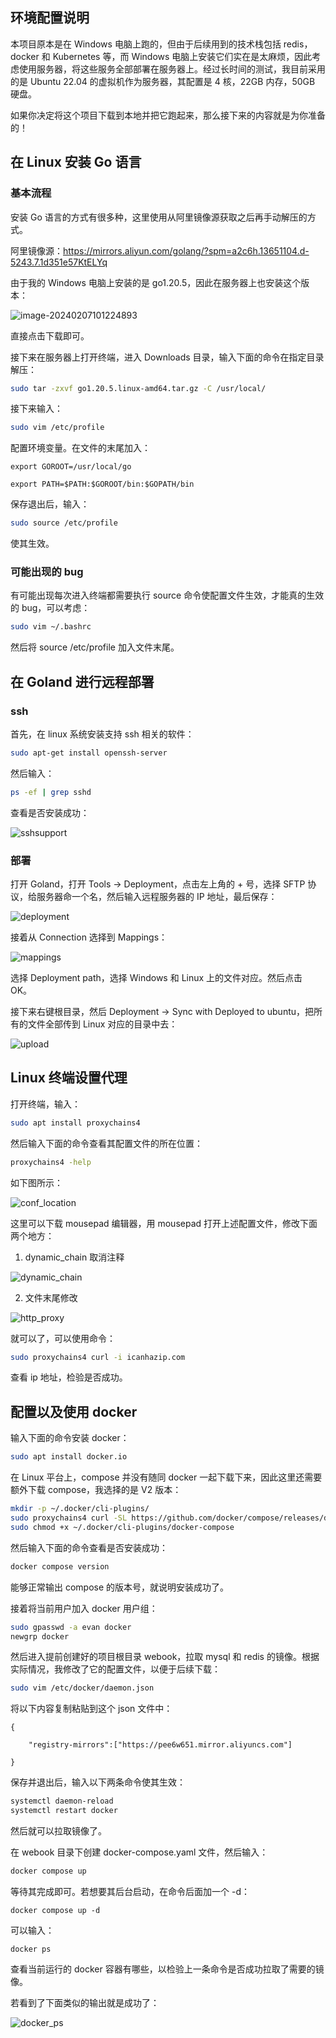 ## 环境配置说明

本项目原本是在 Windows 电脑上跑的，但由于后续用到的技术栈包括 redis，docker 和 Kubernetes 等，而 Windows 电脑上安装它们实在是太麻烦，因此考虑使用服务器，将这些服务全部部署在服务器上。经过长时间的测试，我目前采用的是 Ubuntu 22.04 的虚拟机作为服务器，其配置是 4 核，22GB 内存，50GB 硬盘。

如果你决定将这个项目下载到本地并把它跑起来，那么接下来的内容就是为你准备的！

## 在 Linux 安装 Go 语言

### 基本流程

安装 Go 语言的方式有很多种，这里使用从阿里镜像源获取之后再手动解压的方式。

阿里镜像源：https://mirrors.aliyun.com/golang/?spm=a2c6h.13651104.d-5243.7.1d351e57KtELYq

由于我的 Windows 电脑上安装的是 go1.20.5，因此在服务器上也安装这个版本：

![image-20240207101224893](https://github.com/EvanTheBoy/webook/assets/73733942/cd542eff-daf4-492d-947d-ef7b06a31f6f)

直接点击下载即可。

接下来在服务器上打开终端，进入 Downloads 目录，输入下面的命令在指定目录解压：

```bash
sudo tar -zxvf go1.20.5.linux-amd64.tar.gz -C /usr/local/
```

接下来输入：

```bash
sudo vim /etc/profile
```

配置环境变量。在文件的末尾加入：

```
export GOROOT=/usr/local/go

export PATH=$PATH:$GOROOT/bin:$GOPATH/bin
```

保存退出后，输入：

```bash
sudo source /etc/profile
```

使其生效。

### 可能出现的 bug

有可能出现每次进入终端都需要执行 source 命令使配置文件生效，才能真的生效的 bug，可以考虑：

```bash
sudo vim ~/.bashrc
```

然后将 source /etc/profile 加入文件末尾。

## 在 Goland 进行远程部署

### ssh

首先，在 linux 系统安装支持 ssh 相关的软件：

```bash
sudo apt-get install openssh-server
```

然后输入：

```bash
ps -ef | grep sshd
```

查看是否安装成功：

![sshsupport](https://github.com/EvanTheBoy/webook/assets/73733942/2c1580a5-4cab-4200-adc3-075ff38d3ae0)

### 部署

打开 Goland，打开 Tools -> Deployment，点击左上角的 + 号，选择 SFTP 协议，给服务器命一个名，然后输入远程服务器的 IP 地址，最后保存：

![deployment](https://github.com/EvanTheBoy/webook/assets/73733942/133b4c16-48e8-4733-af39-bcfa2dbd7273)

接着从 Connection 选择到 Mappings：

![mappings](https://github.com/EvanTheBoy/webook/assets/73733942/82b1311f-bbea-476b-8da4-9a766f89af87)

选择 Deployment path，选择 Windows 和 Linux 上的文件对应。然后点击 OK。

接下来右键根目录，然后 Deployment -> Sync with Deployed to ubuntu，把所有的文件全部传到 Linux 对应的目录中去：

![upload](https://github.com/EvanTheBoy/webook/assets/73733942/1277fcab-bf22-4c58-b137-96a6c7264d8e)

## Linux 终端设置代理

打开终端，输入：

```bash
sudo apt install proxychains4
```

然后输入下面的命令查看其配置文件的所在位置：

```bash
proxychains4 -help
```

如下图所示：

![conf_location](https://github.com/EvanTheBoy/webook/assets/73733942/90906394-ecff-49e8-9434-a1ddcaa42235)

这里可以下载 mousepad 编辑器，用 mousepad 打开上述配置文件，修改下面两个地方：

1. dynamic_chain 取消注释

![dynamic_chain](https://github.com/EvanTheBoy/webook/assets/73733942/002151e4-e2e5-40ff-9a8e-7fc593d15aff)

2. 文件末尾修改

![http_proxy](https://github.com/EvanTheBoy/webook/assets/73733942/e584527c-f9af-4825-95f2-3993a82cc914)

就可以了，可以使用命令：

```bash
sudo proxychains4 curl -i icanhazip.com
```

查看 ip 地址，检验是否成功。

## 配置以及使用 docker

输入下面的命令安装 docker：

```bash
sudo apt install docker.io
```

在 Linux 平台上，compose 并没有随同 docker 一起下载下来，因此这里还需要额外下载 compose，我选择的是 V2 版本：

```bash
mkdir -p ~/.docker/cli-plugins/
sudo proxychains4 curl -SL https://github.com/docker/compose/releases/download/v2.24.0/docker-compose-linux-x86_64 -o ~/.docker/cli-plugins/docker-compose
sudo chmod +x ~/.docker/cli-plugins/docker-compose
```

然后输入下面的命令查看是否安装成功：

```bash
docker compose version
```

能够正常输出 compose 的版本号，就说明安装成功了。

接着将当前用户加入 docker 用户组：

```bash
sudo gpasswd -a evan docker
newgrp docker
```

然后进入提前创建好的项目根目录 webook，拉取 mysql 和 redis 的镜像。根据实际情况，我修改了它的配置文件，以便于后续下载：

```bash
sudo vim /etc/docker/daemon.json
```

将以下内容复制粘贴到这个 json 文件中：

```
{

	"registry-mirrors":["https://pee6w651.mirror.aliyuncs.com"]

}
```

保存并退出后，输入以下两条命令使其生效：

```bash
systemctl daemon-reload
systemctl restart docker
```

然后就可以拉取镜像了。

在 webook 目录下创建 docker-compose.yaml 文件，然后输入：

```bash
docker compose up
```

等待其完成即可。若想要其后台启动，在命令后面加一个 -d：

```
docker compose up -d
```

可以输入：

```
docker ps
```

查看当前运行的 docker 容器有哪些，以检验上一条命令是否成功拉取了需要的镜像。

若看到了下面类似的输出就是成功了：

![docker_ps](https://github.com/EvanTheBoy/webook/assets/73733942/6fd38899-843b-4c15-8137-65dce3cddd1c)



